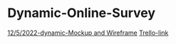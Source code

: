 # Dynamic-Online-Survey
[12/5/2022-dynamic-Mockup and Wireframe](https://miro.com/app/board/uXjVP9tPLmM=/)
[Trello-link](https://trello.com/b/86hu6XTv/project-4-group-4)
